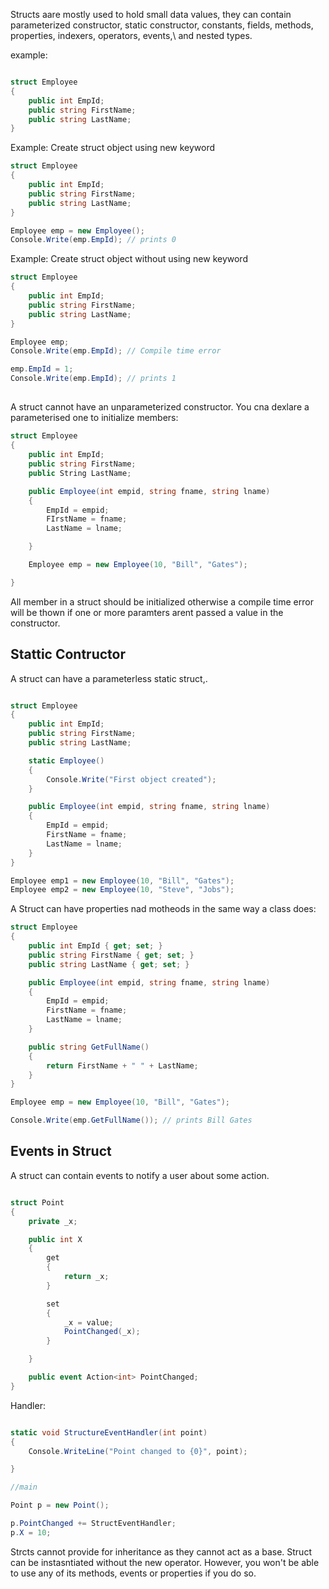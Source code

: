 Structs aare mostly used to hold small data values,  they can contain parameterized constructor, static constructor, constants, fields, methods, properties, indexers, operators, events,\ and nested types.

example:

```c#

struct Employee
{
    public int EmpId;
    public string FirstName;
    public string LastName; 
}

```
Example: Create struct object using new keyword

```c#
struct Employee
{
    public int EmpId;
    public string FirstName;
    public string LastName;
}

Employee emp = new Employee();
Console.Write(emp.EmpId); // prints 0  

```
Example: Create struct object without using new keyword

```c#
struct Employee
{
    public int EmpId;
    public string FirstName;
    public string LastName;
}

Employee emp;
Console.Write(emp.EmpId); // Compile time error  

emp.EmpId = 1;
Console.Write(emp.EmpId); // prints 1  
```
##

A struct cannot have an unparameterized constructor. You cna dexlare a parameterised one to initialize members:

```c#
struct Employee 
{
    public int EmpId;
    public string FirstName;
    public String LastName;

    public Employee(int empid, string fname, string lname)
    {
        EmpId = empid;
        FIrstName = fname;
        LastName = lname;

    }

    Employee emp = new Employee(10, "Bill", "Gates");

}

```
All member in a struct should be initialized otherwise a compile time error will be thown if one or more paramters arent passed a value in the constructor.

## Stattic Contructor 

A struct can have a parameterless static struct,.

```c#

struct Employee
{
    public int EmpId;
    public string FirstName;
    public string LastName;

    static Employee()
    {
        Console.Write("First object created");
    }

    public Employee(int empid, string fname, string lname)
    {
        EmpId = empid;
        FirstName = fname;
        LastName = lname;
    }
}

Employee emp1 = new Employee(10, "Bill", "Gates");
Employee emp2 = new Employee(10, "Steve", "Jobs");

```

A Struct can have properties nad motheods in the same way a class does:

```c#
struct Employee
{
    public int EmpId { get; set; }
    public string FirstName { get; set; }
    public string LastName { get; set; }

    public Employee(int empid, string fname, string lname)
    {
        EmpId = empid;
        FirstName = fname;
        LastName = lname;
    }

    public string GetFullName()
    {
        return FirstName + " " + LastName;
    }
}

Employee emp = new Employee(10, "Bill", "Gates");

Console.Write(emp.GetFullName()); // prints Bill Gates  

```

## Events in Struct

A struct can contain events to notify a user about some action.

```c#

struct Point
{
    private _x;

    public int X
    {
        get 
        {
            return _x;
        }

        set 
        {
            _x = value;
            PointChanged(_x);
        }

    }

    public event Action<int> PointChanged;
}
```
Handler:

```c#

static void StructureEventHandler(int point)
{
    Console.WriteLine("Point changed to {0}", point);

}

//main

Point p = new Point();

p.PointChanged += StructEventHandler;
p.X = 10;

```

Strcts cannot provide for inheritance as they cannot act as a base. Struct can be instasntiated without the new operator. However, you won't be able to use any of its methods, events or properties if you do so.